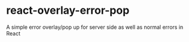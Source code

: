 # react-overlay-error-pop
A simple error overlay/pop up for server side as well as normal errors in React
